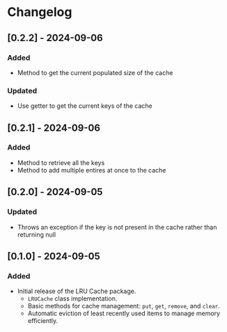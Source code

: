 # Changelog

## [0.2.2] - 2024-09-06

### Added
- Method to get the current populated size of the cache

### Updated
- Use getter to get the current keys of the cache

## [0.2.1] - 2024-09-06

### Added
- Method to retrieve all the keys
- Method to add multiple entires at once to the cache

## [0.2.0] - 2024-09-05

### Updated
- Throws an exception if the key is not present in the cache rather than returning null

## [0.1.0] - 2024-09-05

### Added
- Initial release of the LRU Cache package.
  - `LRUCache` class implementation.
  - Basic methods for cache management: `put`, `get`, `remove`, and `clear`.
  - Automatic eviction of least recently used items to manage memory efficiently.
